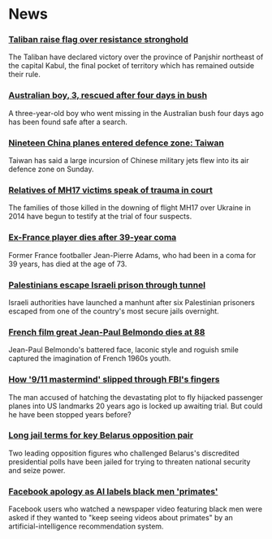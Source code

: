 # News
### [Taliban raise flag over resistance stronghold](https://www.bbc.com/news/world-asia-58466647)
The Taliban have declared victory over the province of Panjshir northeast of the capital Kabul, the final pocket of territory which has remained outside their rule.
### [Australian boy, 3, rescued after four days in bush](https://www.bbc.com/news/world-australia-58458983)
A three-year-old boy who went missing in the Australian bush four days ago has been found safe after a search.
### [Nineteen China planes entered defence zone: Taiwan](https://www.bbc.com/news/world-asia-58459128)
Taiwan has said a large incursion of Chinese military jets flew into its air defence zone on Sunday.
### [Relatives of MH17 victims speak of trauma in court](https://www.bbc.com/news/world-europe-58464163)
The families of those killed in the downing of flight MH17 over Ukraine in 2014 have begun to testify at the trial of four suspects.
### [Ex-France player dies after 39-year coma](https://www.bbc.com/sport/football/58463792)
Former France footballer Jean-Pierre Adams, who had been in a coma for 39 years, has died at the age of 73.
### [Palestinians escape Israeli prison through tunnel](https://www.bbc.com/news/world-middle-east-58460702)
Israeli authorities have launched a manhunt after six Palestinian prisoners escaped from one of the country's most secure jails overnight.  
### [French film great Jean-Paul Belmondo dies at 88](https://www.bbc.com/news/entertainment-arts-11811293)
Jean-Paul Belmondo's battered face, laconic style and roguish smile captured the imagination of French 1960s youth.
### [How '9/11 mastermind' slipped through FBI's fingers](https://www.bbc.com/news/world-us-canada-58393231)
The man accused of hatching the devastating plot to fly hijacked passenger planes into US landmarks 20 years ago is locked up awaiting trial. But could he have been stopped years before?
### [Long jail terms for key Belarus opposition pair](https://www.bbc.com/news/world-europe-58395120)
Two leading opposition figures who challenged Belarus's discredited presidential polls have been jailed for trying to threaten national security and seize power.
### [Facebook apology as AI labels black men 'primates'](https://www.bbc.com/news/technology-58462511)
Facebook users who watched a newspaper video featuring black men were asked if they wanted to "keep seeing videos about primates" by an artificial-intelligence recommendation system. 
